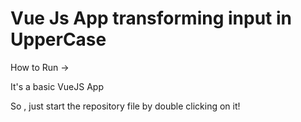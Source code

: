 # Vue Js App transforming input in UpperCase
How to Run ->

It's a basic VueJS  App

So , just start the repository file by double clicking on it!
